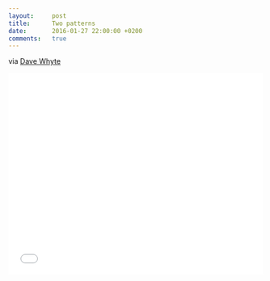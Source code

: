 ```yaml
---
layout:     post
title:      Two patterns
date:       2016-01-27 22:00:00 +0200
comments:   true
---
```


via [Dave Whyte](https://dribbble.com/beesandbombs)

<iframe width="100%" height="400" src="//jsfiddle.net/gjw3uppn/embedded/result,js" allowfullscreen="allowfullscreen" frameborder="0"></iframe>
